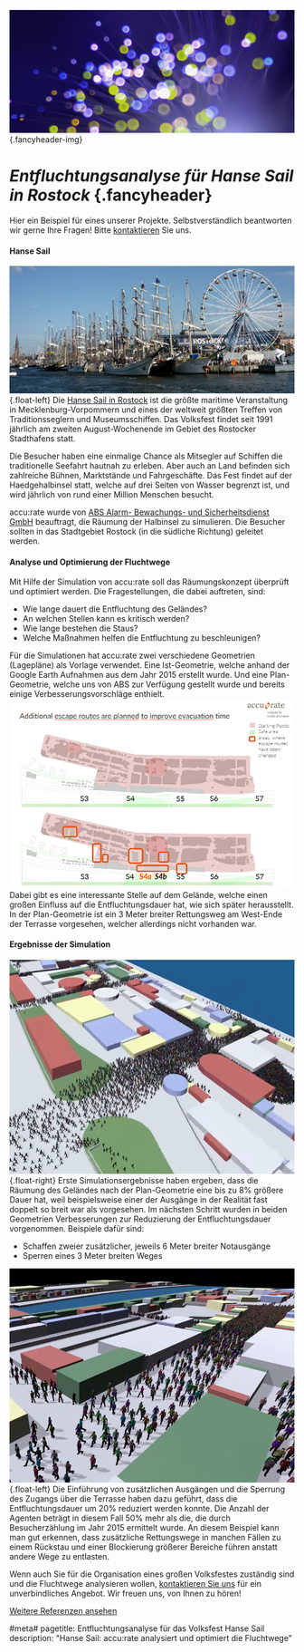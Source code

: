 ![](/img/accurate-bild-3.jpg) {.fancyheader-img}
# *Entfluchtungsanalyse für Hanse Sail in Rostock* {.fancyheader}

Hier ein Beispiel für eines unserer Projekte.
Selbstverständlich beantworten wir gerne Ihre Fragen!
Bitte [kontaktieren](kontakt) Sie uns.


#### Hanse Sail


![Hanse sail](/img/HanseSail_03.jpg) {.float-left}
Die [Hanse Sail in Rostock](http://www.hansesail.com/) ist die größte maritime Veranstaltung in Mecklenburg-Vorpommern und eines der weltweit größten Treffen von Traditionsseglern und Museumsschiffen. Das Volksfest findet seit 1991 jährlich am zweiten August-Wochenende im Gebiet des Rostocker Stadthafens statt.

Die Besucher haben eine einmalige Chance als Mitsegler auf Schiffen die traditionelle Seefahrt hautnah zu erleben. Aber auch an Land befinden sich zahlreiche Bühnen, Marktstände und Fahrgeschäfte.
Das Fest findet auf der Haedgehalbinsel statt, welche auf drei Seiten von Wasser begrenzt ist, und wird jährlich von rund einer Million Menschen besucht.

accu:rate wurde von [ABS Alarm- Bewachungs- und Sicherheitsdienst GmbH](http://www.abs-sicherheitsdienst.de/) beauftragt, die Räumung der Halbinsel zu simulieren. Die Besucher sollten in das Stadtgebiet Rostock (in die südliche Richtung) geleitet werden.


#### Analyse und Optimierung der Fluchtwege


Mit Hilfe der Simulation von accu:rate soll das Räumungskonzept überprüft und optimiert werden. Die Fragestellungen, die dabei auftreten, sind:

* Wie lange dauert die Entfluchtung des Geländes?
* An welchen Stellen kann es kritisch werden?
* Wie lange bestehen die Staus?
* Welche Maßnahmen helfen die Entfluchtung zu beschleunigen?

Für die Simulationen hat accu:rate zwei verschiedene Geometrien (Lagepläne) als Vorlage verwendet. Eine Ist-Geometrie, welche anhand der Google Earth Aufnahmen aus dem Jahr 2015 erstellt wurde. Und eine Plan-Geometrie, welche uns von ABS zur Verfügung gestellt wurde und bereits einige Verbesserungsvorschläge enthielt.
![Vergleich der Plan-Geometrie mit der Ist-Geometrie](/img/hanse-istgeo-plangeo.png)
Dabei gibt es eine interessante Stelle auf dem Gelände, welche einen großen Einfluss auf die Entfluchtungsdauer hat, wie sich später herausstellt. In der Plan-Geometrie ist ein 3 Meter breiter Rettungsweg am West-Ende der Terrasse vorgesehen, welcher allerdings nicht vorhanden war.


#### Ergebnisse der Simulation


![Entfluchtung Hanse Sail von oben](/img/hanse-schief-oben.png){.float-right}
Erste Simulationsergebnisse haben ergeben, dass die Räumung des Geländes nach der Plan-Geometrie eine bis zu 8% größere Dauer hat, weil beispielsweise einer der Ausgänge in der Realität fast doppelt so breit war als vorgesehen.
Im nächsten Schritt wurden in beiden Geometrien Verbesserungen zur Reduzierung der Entfluchtungsdauer vorgenommen. Beispiele dafür sind:

* Schaffen zweier zusätzlicher, jeweils 6 Meter breiter Notausgänge
* Sperren eines 3 Meter breiten Weges

![Entfluchtung Hanse Sail](/img/hanse-30grad.png){.float-left} 
Die Einführung von zusätzlichen Ausgängen und die Sperrung des Zugangs über die Terrasse haben dazu geführt, dass die Entfluchtungsdauer um 20% reduziert werden konnte. Die Anzahl der Agenten beträgt in diesem Fall 50% mehr als die, die durch Besucherzählung im Jahr 2015 ermittelt wurde.
An diesem Beispiel kann man gut erkennen, dass zusätzliche Rettungswege in manchen Fällen zu einem Rückstau und einer Blockierung größerer Bereiche führen anstatt andere Wege zu entlasten.


Wenn auch Sie für die Organisation eines großen Volksfestes zuständig sind und die Fluchtwege analysieren wollen, [kontaktieren Sie uns](kontakt) für ein unverbindliches Angebot. Wir freuen uns, von Ihnen zu hören!

[Weitere Referenzen ansehen](referenzen)

#meta#
pagetitle: Entfluchtungsanalyse für das Volksfest Hanse Sail
description: "Hanse Sail: accu:rate analysiert und optimiert die Fluchtwege"
